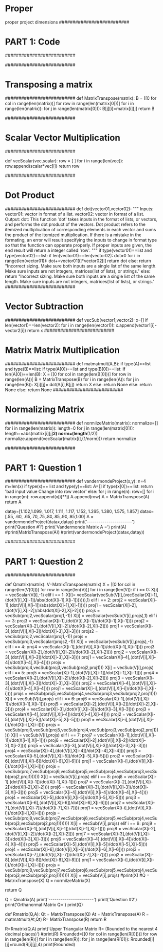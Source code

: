# Proper
proper project dimensions
##########################
# PART 1: Code
##########################

##########################
# Transposing a matrix 
##########################
def MatrixTranspose(matrix):
  B = [[0 for col in range(len(matrix))] for row in range(len(matrix[0]))] 
  for i in range(len(matrix)):
    for j in range(len(matrix[0])):
      B[j][i]=matrix[i][j]
  return B 

##########################
# Scalar Vector Multiplication
##########################

def vecScalar(vec,scalar):
  row = [ ]
  for i in range(len(vec)):
      row.append(scalar*vec[i])
  return row

##########################
# Dot Product 
########################## 
def dot(vector01,vector02):
  """
  Inputs:
    vector01: vector in format of a list.
    vector02: vector in format of a list.
  Output:
    dot:
  This function 'dot' takes inputs in the format of lists, or vectors, and performs the dot product of the vectors. Dot product refers to the itemized multiplication of corresponding elements in each vector and sums the product of the itemized multiplication. 
  If there is a mistake in the formating, an error will result specifying the inputs to change in format type so that the function can opperate properly. 
  If proper inputs are given, the end result will return a integer called 'row'.
  """
  if type(vector01)==list and type(vector02)==list:
    if len(vector01)==len(vector02):
      dot=0 
      for i in range(len(vector01)):
        dot+=vector01[i]*vector02[i]
      return dot
    else:
      return  "Incorrect sizing. Make sure both inputs are a single list of the same length. Make sure inputs are not integers, matrices(list of lists), or strings."
  else:
    return  "Incorrect sizing. Make sure both inputs are a single list of the same length. Make sure inputs are not integers, matrices(list of lists), or strings."
##########################
# Vector Subtraction
########################## 
def vecSub(vector1,vector2):
  x=[]
  if len(vector1)==len(vector2):
    for i in range(len(vector1)):
      x.append(vector1[i]-vector2[i])
    return x
##########################
# Matrix Matrix Multiplication
##########################
def matmatmult(A,B):
  if type(A)==list and type(B)==list:
    if type(A[0])==list and type(B[0])==list:
      if len(A[0])==len(B):
        X = [[0 for col in range(len(B[0]))] for row in range(len(A))]
        B = MatrixTranspose(B)
        for i in range(len(A)):
          for j in range(len(B)):
            X[i][j]= dot(A[i],B[j])
        return X
      else:
        return None
    else:
      return None
  else: 
    return None
##########################
# Normalizing Matrix 
########################## 
def normilzeMatrix(matrix):
  normalize=[]
  for i in range(len(matrix)):
    length=0
    for j in range(len(matrix[0])):
      length+=abs(matrix[i][j]**2)
    norm=(length**(1/2))
    normalize.append(vecScalar(matrix[i],(1/norm)))
  return normalize

##########################
# PART 1: Question 1
##########################
def vandermondeProject(x,y):
  n=4
  m=len(x)
  if type(x)== list and type(y)==list:
    A=[]
    if type(x[0])==list:
      return 'bad input value Change into row vector'
    else:
      for j in range(n):
        row=[]
        for i in range(m):
          row.append(x[i]**j)
        A.append(row)
      A = MatrixTranspose(A)
      return A


datay=[1.102,1.099, 1.017, 1.111, 1.117, 1.152, 1.265, 1.380, 1.575, 1.857]
datax=[.55, .60, .65,.70,.75,.80,.85,.90,.95,1.00]
A = vandermondeProject(datax,datay)
print('-----------------------')
print('Question #1')
print('Vandermonde Matrix A =')
print(A)
#print(MatrixTranspose(A))
#print(vandermondeProject(datax,datay))

##########################
# PART 1: Question 2
##########################

def Qmatrix(matrix):
  V=MatrixTranspose(matrix)
  X = [[0 for col in range(len(V[0]))] for row in range(len(V))]
  for i in range(len(V)):
    if i == 0:
      X[i] = vecScalar(V[i],-1)
    elif i == 1:
      X[i]= vecScalar(vecSub(V[i],(vecScalar(X[i-1],(dot(V[i],X[i-1])/abs(dot(X[i-1],X[i-1])))))),1)
    elif i == 2:
      proj2 = vecScalar(X[i-1],(dot(V[i],X[i-1])/abs(dot(X[i-1],X[i-1]))))
      proj1 = vecScalar(X[i-2],(dot(V[i],X[i-2])/abs(dot(X[i-2],X[i-2]))))
      projs = vecSub(proj2,vecScalar(proj1,-1))
      X[i] = vecScalar(vecSub(V[i],projs),1)
    elif i == 3:
      proj3 = vecScalar(X[i-1],(dot(V[i],X[i-1])/dot(X[i-1],X[i-1])))
      proj2 = vecScalar(X[i-2],(dot(V[i],X[i-2])/dot(X[i-2],X[i-2])))
      proj1 = vecScalar(X[i-3],(dot(V[i],X[i-3])/dot(X[i-3],X[i-3])))
      projs2 = vecSub(proj2,vecScalar(proj1,-1))
      projs = vecSub(proj3,vecScalar(projs2,-1))
      X[i] = vecScalar(vecSub(V[i],projs),-1)
    elif i == 4:
      proj4 = vecScalar(X[i-1],(dot(V[i],X[i-1])/dot(X[i-1],X[i-1])))
      proj3 = vecScalar(X[i-2],(dot(V[i],X[i-2])/dot(X[i-2],X[i-2])))
      proj2 = vecScalar(X[i-3],(dot(V[i],X[i-3])/dot(X[i-3],X[i-3])))
      proj1 = vecScalar(X[i-4],(dot(V[i],X[i-4])/dot(X[i-4],X[i-4])))
      projs = vecSub(proj4,vecSub(proj3,vecSub(proj2,proj1)))
      X[i] = vecSub(V[i],projs)
    elif i == 5:
      proj5 = vecScalar(X[i-1],(dot(V[i],X[i-1])/dot(X[i-1],X[i-1])))
      proj4 = vecScalar(X[i-2],(dot(V[i],X[i-2])/dot(X[i-2],X[i-2])))
      proj3 = vecScalar(X[i-3],(dot(V[i],X[i-3])/dot(X[i-3],X[i-3])))
      proj2 = vecScalar(X[i-4],(dot(V[i],X[i-4])/dot(X[i-4],X[i-4])))
      proj1 = vecScalar(X[i-i],(dot(V[i],X[i-i])/dot(X[i-i],X[i-i])))
      projs = vecSub(proj5,vecSub(proj4,vecSub(proj3,vecSub(proj2,proj1))))
      X[i] = vecSub(V[i],projs)
    elif i == 6:
      proj6 = vecScalar(X[i-1],(dot(V[i],X[i-1])/dot(X[i-1],X[i-1])))
      proj5 = vecScalar(X[i-2],(dot(V[i],X[i-2])/dot(X[i-2],X[i-2])))
      proj4 = vecScalar(X[i-3],(dot(V[i],X[i-3])/dot(X[i-3],X[i-3])))
      proj3 = vecScalar(X[i-4],(dot(V[i],X[i-4])/dot(X[i-4],X[i-4])))
      proj2 = vecScalar(X[i-5],(dot(V[i],X[i-5])/dot(X[i-5],X[i-5])))
      proj1 = vecScalar(X[i-i],(dot(V[i],X[i-i])/dot(X[i-i],X[i-i])))
      projs = vecSub(proj6,vecSub(proj5,vecSub(proj4,vecSub(proj3,vecSub(proj2,proj1)))))
      X[i] = vecSub(V[i],projs)
    elif i == 7:
      proj7 = vecScalar(X[i-1],(dot(V[i],X[i-1])/dot(X[i-1],X[i-1])))
      proj6 = vecScalar(X[i-2],(dot(V[i],X[i-2])/dot(X[i-2],X[i-2])))
      proj5 = vecScalar(X[i-3],(dot(V[i],X[i-3])/dot(X[i-3],X[i-3])))
      proj4 = vecScalar(X[i-4],(dot(V[i],X[i-4])/dot(X[i-4],X[i-4])))
      proj3 = vecScalar(X[i-5],(dot(V[i],X[i-5])/dot(X[i-5],X[i-5])))
      proj2 = vecScalar(X[i-6],(dot(V[i],X[i-6])/dot(X[i-6],X[i-6])))
      proj1 = vecScalar(X[i-i],(dot(V[i],X[i-i])/dot(X[i-i],X[i-i])))
      projs = vecSub(proj7,vecSub(proj6,vecSub(proj5,vecSub(proj4,vecSub(proj3,vecSub(proj2,proj1))))))
      X[i] = vecSub(V[i],projs)
    elif i == 8:
      proj8 = vecScalar(X[i-1],(dot(V[i],X[i-1])/dot(X[i-1],X[i-1])))
      proj7 = vecScalar(X[i-2],(dot(V[i],X[i-2])/dot(X[i-2],X[i-2])))
      proj6 = vecScalar(X[i-3],(dot(V[i],X[i-3])/dot(X[i-3],X[i-3])))
      proj5 = vecScalar(X[i-4],(dot(V[i],X[i-4])/dot(X[i-4],X[i-4])))
      proj4 = vecScalar(X[i-5],(dot(V[i],X[i-5])/dot(X[i-5],X[i-5])))
      proj3 = vecScalar(X[i-6],(dot(V[i],X[i-6])/dot(X[i-6],X[i-6])))
      proj2 = vecScalar(X[i-7],(dot(V[i],X[i-7])/dot(X[i-7],X[i-7])))
      proj1 = vecScalar(X[i-i],(dot(V[i],X[i-i])/dot(X[i-i],X[i-i])))
      projs = vecSub(proj8,vecSub(proj7,vecSub(proj6,vecSub(proj5,vecSub(proj4,vecSub(proj3,vecSub(proj2,proj1)))))))
      X[i] = vecSub(V[i],projs)
    elif i == 9:
      proj9 = vecScalar(X[i-1],(dot(V[i],X[i-1])/dot(X[i-1],X[i-1])))
      proj8 = vecScalar(X[i-2],(dot(V[i],X[i-2])/dot(X[i-2],X[i-2])))
      proj7 = vecScalar(X[i-3],(dot(V[i],X[i-3])/dot(X[i-3],X[i-3])))
      proj6 = vecScalar(X[i-4],(dot(V[i],X[i-4])/dot(X[i-4],X[i-4])))
      proj5 = vecScalar(X[i-5],(dot(V[i],X[i-5])/dot(X[i-5],X[i-5])))
      proj4 = vecScalar(X[i-6],(dot(V[i],X[i-6])/dot(X[i-6],X[i-6])))
      proj3 = vecScalar(X[i-7],(dot(V[i],X[i-7])/dot(X[i-7],X[i-7])))
      proj2 = vecScalar(X[i-8],(dot(V[i],X[i-8])/dot(X[i-8],X[i-8])))
      proj1 = vecScalar(X[i-i],(dot(V[i],X[i-i])/dot(X[i-i],X[i-i])))
      projs = vecSub(proj8,vecSub(proj7,vecSub(proj6,vecSub(proj5,vecSub(proj4,vecSub(proj3,vecSub(proj2,proj1)))))))
      X[i] = vecSub(V[i],projs)
  #print(X)
  #Q = MatrixTranspose(X)
  Q = normilzeMatrix(X)
   
  return Q
   
Q = Qmatrix(A)
print('-----------------------')
print('Question #2')
print('Orthanormal Matrix Q=')
print(Q)

def Rmatrix(Q,A):
  Qt = MatrixTranspose(Q)
  At = MatrixTranspose(A)
  R = matmatmult(At,Qt)
  R= MatrixTranspose(R)
  return R

R=Rmatrix(Q,A) 
print('Upper Triangular Matrix R= (Rounded to the nearest 4 decimal places)')
#print(R)
Rrounded=[[0 for col in range(len(R[0]))] for row in range(len(R))]
for i in range(len(R)):
  for j in range(len(R[0])):
    Rrounded[i][j]=round(R[i][j],4)
print(Rrounded)
